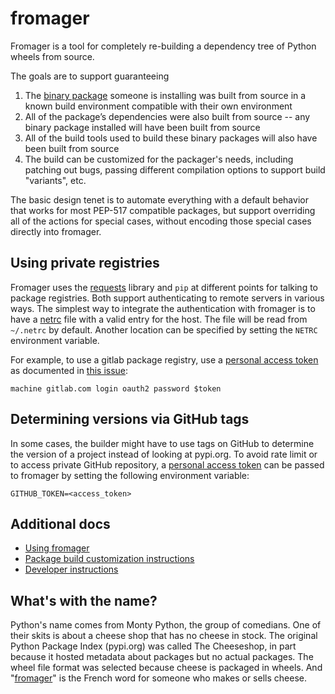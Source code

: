 # fromager

Fromager is a tool for completely re-building a dependency tree of
Python wheels from source.

The goals are to support guaranteeing

1. The [binary
   package](https://packaging.python.org/en/latest/glossary/#term-Built-Distribution)
   someone is installing was built from source in a known build
   environment compatible with their own environment
1. All of the package’s dependencies were also built from source -- any
   binary package installed will have been built from source
1. All of the build tools used to build these binary packages will
   also have been built from source
1. The build can be customized for the packager's needs, including
   patching out bugs, passing different compilation options to support
   build "variants", etc.

The basic design tenet is to automate everything with a default
behavior that works for most PEP-517 compatible packages, but support
overriding all of the actions for special cases, without encoding
those special cases directly into fromager.

## Using private registries

Fromager uses the [requests](https://requests.readthedocs.io) library and `pip`
at different points for talking to package registries. Both support
authenticating to remote servers in various ways. The simplest way to integrate
the authentication with fromager is to have a
[netrc](https://docs.python.org/3/library/netrc.html) file with a valid entry
for the host. The file will be read from `~/.netrc` by default. Another location
can be specified by setting the `NETRC` environment variable.

For example, to use a gitlab package registry, use a [personal
access
token](https://docs.gitlab.com/ee/user/profile/personal_access_tokens.html#create-a-personal-access-token)
as documented in [this
issue](https://gitlab.com/gitlab-org/gitlab/-/issues/350582):

```plaintext
machine gitlab.com login oauth2 password $token
```

## Determining versions via GitHub tags

In some cases, the builder might have to use tags on GitHub to determine the version of a project instead of looking at
pypi.org. To avoid rate limit or to access private GitHub repository, a [personal access token](https://docs.github.com/en/authentication/keeping-your-account-and-data-secure/managing-your-personal-access-tokens) can be passed to fromager by setting
the following environment variable:

```shell
GITHUB_TOKEN=<access_token>
```

## Additional docs

* [Using fromager](docs/using.md)
* [Package build customization instructions](docs/customization.md)
* [Developer instructions](docs/develop.md)

## What's with the name?

Python's name comes from Monty Python, the group of comedians. One of
their skits is about a cheese shop that has no cheese in stock. The
original Python Package Index (pypi.org) was called The Cheeseshop, in
part because it hosted metadata about packages but no actual
packages. The wheel file format was selected because cheese is
packaged in wheels. And
"[fromager](https://en.wiktionary.org/wiki/fromager)" is the French
word for someone who makes or sells cheese.
